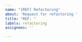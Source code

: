 ```yaml
---
name: "[REF] Refactoring"
about: 'Request for refactoring '
title: "REF: "
labels: refactoring
assignees: ''

---
```



